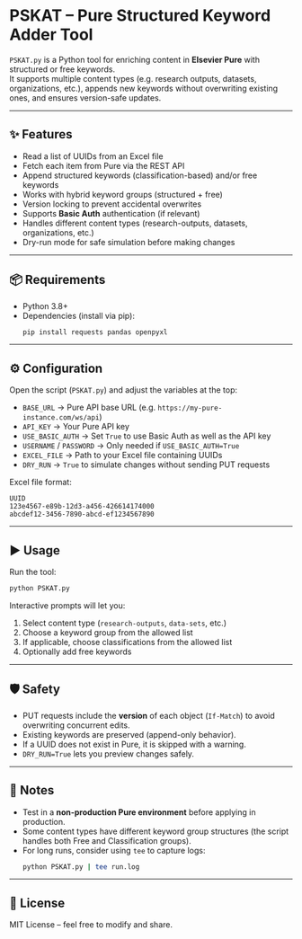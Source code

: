 # PSKAT – Pure Structured Keyword Adder Tool

`PSKAT.py` is a Python tool for enriching content in **Elsevier Pure** with structured or free keywords.  
It supports multiple content types (e.g. research outputs, datasets, organizations, etc.), appends new keywords without overwriting existing ones, and ensures version-safe updates.

---

## ✨ Features
- Read a list of UUIDs from an Excel file
- Fetch each item from Pure via the REST API
- Append structured keywords (classification-based) and/or free keywords
- Works with hybrid keyword groups (structured + free)
- Version locking to prevent accidental overwrites
- Supports **Basic Auth** authentication (if relevant)
- Handles different content types (research-outputs, datasets, organizations, etc.)
- Dry-run mode for safe simulation before making changes

---

## 📦 Requirements
- Python 3.8+
- Dependencies (install via pip):
  ```bash
  pip install requests pandas openpyxl
  ```

---

## ⚙️ Configuration
Open the script (`PSKAT.py`) and adjust the variables at the top:

- `BASE_URL` → Pure API base URL (e.g. `https://my-pure-instance.com/ws/api`)
- `API_KEY` → Your Pure API key
- `USE_BASIC_AUTH` → Set `True` to use Basic Auth as well as the API key
- `USERNAME` / `PASSWORD` → Only needed if `USE_BASIC_AUTH=True`
- `EXCEL_FILE` → Path to your Excel file containing UUIDs
- `DRY_RUN` → `True` to simulate changes without sending PUT requests

Excel file format:
```text
UUID
123e4567-e89b-12d3-a456-426614174000
abcdef12-3456-7890-abcd-ef1234567890
```

---

## ▶️ Usage

Run the tool:
```bash
python PSKAT.py
```

Interactive prompts will let you:
1. Select content type (`research-outputs`, `data-sets`, etc.)
2. Choose a keyword group from the allowed list
3. If applicable, choose classifications from the allowed list
4. Optionally add free keywords

---

## 🛡️ Safety
- PUT requests include the **version** of each object (`If-Match`) to avoid overwriting concurrent edits.
- Existing keywords are preserved (append-only behavior).
- If a UUID does not exist in Pure, it is skipped with a warning.
- `DRY_RUN=True` lets you preview changes safely.

---


## 🤝 Notes
- Test in a **non-production Pure environment** before applying in production.
- Some content types have different keyword group structures (the script handles both Free and Classification groups).
- For long runs, consider using `tee` to capture logs:
  ```bash
  python PSKAT.py | tee run.log
  ```

---

## 📜 License
MIT License – feel free to modify and share.
